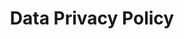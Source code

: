 ---
createdAt: '2021-11-11T04:36:50.677Z'
excerpt: ''
hidden: false
link_url: https://relevance.ai/data-security-policy/
slug: data-privacy-policy
title: Data Privacy Policy
type: link
updatedAt: '2021-11-11T04:36:50.677Z'
---
